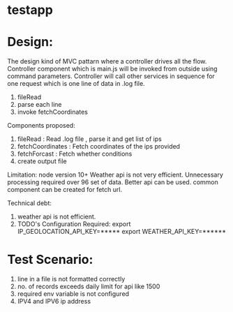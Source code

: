 # testapp

# Design:
The design kind of MVC pattarn where a controller drives all the flow.
Controller component which is main.js will be invoked from outside using command parameters. Controller will call other services in sequence for one request which is one line of data in .log file.
1. fileRead 
2. parse each line
3. invoke fetchCoordinates


Components proposed:
1. fileRead : Read .log file , parse it and get list of ips
2. fetchCoordinates : Fetch coordinates of the ips provided
3. fetchForcast : Fetch whether conditions
4. create output file

Limitation:
node version 10+
Weather api is not very efficient. Unnecessary processing required over 96 set of data. Better api can be used.
common component can be created for fetch url. 

Technical debt:
1. weather api is not efficient.
2. TODO's
Configuration Required:
export IP_GEOLOCATION_API_KEY=*****
export WEATHER_API_KEY=******

# Test Scenario:
1. line in a file is not formatted correctly
2. no. of records exceeds daily limit for api like 1500
3. required env variable is not configured
4. IPV4 and IPV6 ip address